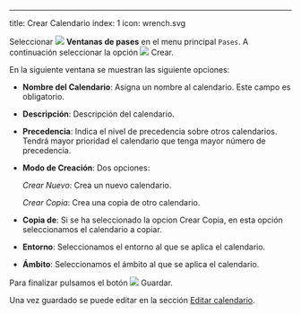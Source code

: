 ---
title: Crear Calendario
index: 1
icon: wrench.svg


Seleccionar <img src="/static/images/icons/slot.svg" /> **Ventanas de pases** en
el menu principal `Pases`. A continuación seleccionar la opción <img
src="/static/images/icons/add.gif" /> Crear.

En la siguiente ventana se muestran las siguiente opciones:

- **Nombre del Calendario**: Asigna un nombre al calendario. Este campo es
obligatorio.

- **Descripción**: Descripción del calendario.

- **Precedencia**: Indica el nivel de precedencia sobre otros calendarios.
  Tendrá mayor prioridad el calendario que tenga mayor número de precedencia.

- **Modo de Creación**: Dos opciones:

  *Crear Nuevo*: Crea un nuevo calendario.

  *Crear Copia*: Crea una copia de otro calendario.

 

- **Copia de**: Si se ha seleccionado la opcion Crear Copia, en esta opción
seleccionamos el calendario a copiar.

- **Entorno**: Seleccionamos el entorno al que se aplica el calendario.

- **Ámbito**: Seleccionamos el ámbito al que se aplica el calendario.

Para finalizar pulsamos el botón <img src="/static/images/icons/save.png"
/> Guardar.

Una vez guardado se puede editar en la sección [Editar
calendario](howto/editar-calendario).
